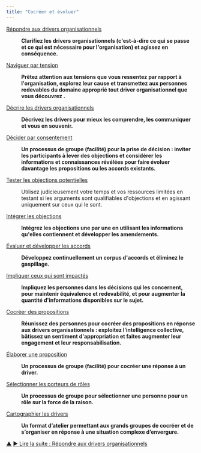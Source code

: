 ```yaml
---
title: "Cocréer et évoluer"
---
```



<dl>

  <dt><a href="respond-to-organizational-drivers.html">Répondre aux drivers organisationnels</a></dt>
  <dd><p><strong>Clarifiez les drivers organisationnels (c'est-à-dire ce qui se passe et ce qui est nécessaire pour l'organisation) et agissez en conséquence.</strong></p></dd>

  <dt><a href="navigate-via-tension.html">Naviguer par tension</a></dt>
  <dd><p><strong>Prêtez attention aux tensions que vous ressentez par rapport à l'organisation, explorez leur cause et transmettez aux personnes redevables du domaine approprié tout driver organisationnel que vous découvrez .</strong></p></dd>

  <dt><a href="describe-organizational-drivers.html">Décrire les drivers organisationnels</a></dt>
  <dd><p><strong>Décrivez les drivers pour mieux les comprendre, les communiquer et vous en souvenir.</strong></p></dd>

  <dt><a href="consent-decision-making.html">Décider par consentement</a></dt>
  <dd><p><strong>Un processus de groupe (facilité) pour la prise de décision : inviter les participants à lever des objections et considérer les informations et connaissances révélées pour faire évoluer davantage les propositions ou les accords existants.</strong></p></dd>

  <dt><a href="test-arguments-qualify-as-objections.html">Tester les objections potentielles</a></dt>
  <dd><p>Utilisez judicieusement votre temps et vos ressources limitées en testant si les arguments sont qualifiables d'objections et en agissant uniquement sur ceux qui le sont.</p></dd>

  <dt><a href="resolve-objections.html">Intégrer les objections</a></dt>
  <dd><p><strong>Intégrez les objections une par une en utilisant les informations qu'elles contiennent et développer les amendements.</strong></p></dd>

  <dt><a href="evaluate-and-evolve-agreements.html">Évaluer et développer les accords</a></dt>
  <dd><p><strong>Développez continuellement un corpus d'accords et éliminez le gaspillage.</strong></p></dd>

  <dt><a href="involve-those-affected.html">Impliquer ceux qui sont impactés</a></dt>
  <dd><p><strong>Impliquez les personnes dans les décisions qui les concernent, pour maintenir équivalence et redevabilité, et pour augmenter la quantité d'informations disponibles sur le sujet.</strong></p></dd>

  <dt><a href="co-create-proposals.html">Cocréer des propositions</a></dt>
  <dd><p><strong>Réunissez des personnes pour cocréer des propositions en réponse aux drivers organisationnels : exploitez l’intelligence collective, bâtissez un sentiment d'appropriation et faites augmenter leur engagement et leur responsabilisation.</strong></p></dd>

  <dt><a href="proposal-forming.html">Élaborer une proposition</a></dt>
  <dd><p><strong>Un processus de groupe (facilité) pour cocréer une réponse à un driver.</strong></p></dd>

  <dt><a href="role-selection.html">Sélectionner les porteurs de rôles</a></dt>
  <dd><p><strong>Un processus de groupe pour sélectionner une personne pour un rôle sur la force de la raison.</strong></p></dd>

  <dt><a href="driver-mapping.html">Cartographier les drivers</a></dt>
  <dd><p><strong>Un format d’atelier permettant aux grands groupes de cocréer et de s’organiser en réponse à une situation complexe d’envergure.</strong></p></dd>
</dl>


<div class="bottom-nav">
<a href="patterns.html" title="Remonter: Les Pratiques">▲</a> <a href="respond-to-organizational-drivers.html" title="Lire la suite : Répondre aux drivers organisationnels">▶ Lire la suite : Répondre aux drivers organisationnels</a>
</div>


<script type="text/javascript">
Mousetrap.bind('g n', function() {
    window.location.href = 'respond-to-organizational-drivers.html';
    return false;
});
</script>

